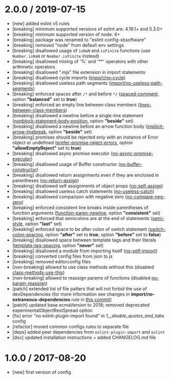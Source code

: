 2.0.0 / 2019-07-15
==================
 - [new] added eslint v5 rules 
 - [breaking] minimum supported versions of eslint are: 4.19.1+ and 5.3.0+
 - [breaking] minimum supported version of node: 4+
 - [breaking] package was renamed to "eslint-config-xbsoftware"
 - [breaking] removed "node" from default env settings
 - [breaking] disallowed usage of `isNaN` and `isFinite` functions (use `Number.isNaN` or `Number.isFinite` instead)
 - [breaking] disallowed mixing of '%' and '**' operators with other arithmetic operators
 - [breaking] disallowed ".mjs" file extension in import statements
 - [breaking] disallowed cycle imports ([import/no-cycle](https://github.com/benmosher/eslint-plugin-import/blob/d81f48a2506182738409805f5272eff4d77c9348/docs/rules/no-cycle.md))
 - [breaking] disallowed useless path segments ([import/no-useless-path-segments](https://github.com/benmosher/eslint-plugin-import/blob/ebafcbf59ec9f653b2ac2a0156ca3bcba0a7cf57/docs/rules/no-useless-path-segments.md))
 - [breaking] enforced spaces after `/*` and before `*/` ([spaced-comment](https://eslint.org/docs/rules/spaced-comment), option **"balanced"** set to **true**)
 - [breaking] enforced an empty line between class members ([lines-between-class-members](https://eslint.org/docs/rules/lines-between-class-members))
 - [breaking] disallowed a newline before a single-line statement ([nonblock-statement-body-position](https://eslint.org/docs/rules/nonblock-statement-body-position), option **"beside"** set)
 - [breaking] disallowed a newline before an arrow function body ([implicit-arrow-linebreak](https://eslint.org/docs/rules/implicit-arrow-linebreak), option **"beside"** set)
 - [breaking] promises should be rejected only with an instance of Error object or undefined ([prefer-promise-reject-errors](https://eslint.org/docs/rules/prefer-promise-reject-errors), option **"allowEmptyReject"** set to **true**)
 - [breaking] disallowed async promise executor ([no-async-promise-executor](https://eslint.org/docs/rules/no-async-promise-executor))
 - [breaking] disallowed usage of Buffer constructor ([no-buffer-constructor](https://eslint.org/docs/rules/no-buffer-constructor))
 - [breaking] disallowed return assignments even if they are enclosed in parentheses ([no-return-assign](https://eslint.org/docs/rules/no-return-assign#always))
 - [breaking] disallowed self assignments of object props ([no-self-assign](https://eslint.org/docs/rules/no-self-assign#props))
 - [breaking] disallowed useless catch statements ([no-useless-catch](https://eslint.org/docs/rules/no-useless-catch))
 - [breaking] disallowed comparison with negative zero ([no-compare-neg-zero](https://eslint.org/docs/rules/no-compare-neg-zero))
 - [breaking] enforced consistent line breaks inside parentheses of function arguments ([function-paren-newline](https://eslint.org/docs/rules/function-paren-newline), option **"consistent"** set)
 - [breaking] enforced that semicolons are at the end of statements ([semi-style](https://eslint.org/docs/rules/semi-style), option **"last"** set)
 - [breaking] enforced space to be after colon of switch statement ([switch-colon-spacing](https://eslint.org/docs/rules/switch-colon-spacing), option **"after"** set to **true**, option **"before"** set to **false**)
 - [breaking] disallowed space between template tags and their literals ([template-tag-spacing](https://eslint.org/docs/rules/template-tag-spacing), option **"never"** set)
 - [breaking] disallowed a module from importing itself ([no-self-import](https://github.com/benmosher/eslint-plugin-import/blob/master/docs/rules/no-self-import.md))
 - [breaking] converted config files from json to js
 - [breaking] removed editorconfig files
 - [non-breaking] allowed to use class methods without this (disabled [class-methods-use-this](https://eslint.org/docs/rules/class-methods-use-this))
 - [non-breaking] allowed to reassign params of functions (disabled [no-param-reassign](https://eslint.org/docs/rules/no-param-reassign))
 - [patch] extended list of file patters that will not forbid the use of devDependencies (for more information see changes in **import/no-extraneous-dependencies** rule in [this commit](https://bitbucket.org/xbsltd/eslint/commits/bc0ca158954d3ecd930860e2e3882ceb91fe181b))
 - [patch] updated base ecmaVersion to 2018; removed deprecated experimentalObjectRestSpread option
 - [fix] error "no eslint-plugin-import found" in *1__double_quotes_and_tabs* config
 - [refactor] moved common configs rules to separate file
 - [deps] added peer dependencies from `eslint-plugin-import` and `eslint`
 - [doc] updated installation instructions + added CHANGELOG.md file

1.0.0 / 2017-08-20
==================
 - [new] first version of config